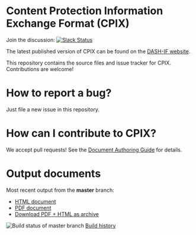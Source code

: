 # Content Protection Information Exchange Format (CPIX)

Join the discussion: [![Slack Status](https://dashif-slack.azurewebsites.net/badge.svg)](https://dashif-slack.azurewebsites.net)

The latest published version of CPIX can be found on the [DASH-IF website](https://dashif.org/guidelines/).

This repository contains the source files and issue tracker for CPIX. Contributions are welcome!

# How to report a bug?

Just file a new issue in this repository.

# How can I contribute to CPIX?

We accept pull requests! See the [Document Authoring Guide](https://dashif.org/DocumentAuthoring/) for details.

# Output documents

Most recent output from the **master** branch:

* [HTML document](https://dashif-documents.azurewebsites.net/CPIX/master/MyDocument.html)
* [PDF document](https://dashif-documents.azurewebsites.net/CPIX/master/MyDocument.pdf)
* [Download PDF + HTML as archive](https://dashif-documents.azurewebsites.net/CPIX/master/MyDocument.zip)

![Build status of master branch](https://dev.azure.com/dashif/Automation/_apis/build/status/CPIX?branchName=master) [Build history](https://dev.azure.com/dashif/Automation/_build?definitionId=6)
